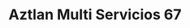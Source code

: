 ---
title: "Aztlan Multi Servicios 67"
url: /north-hills/aztlan-multi-servicios-67/
shop: Dorfladen
---